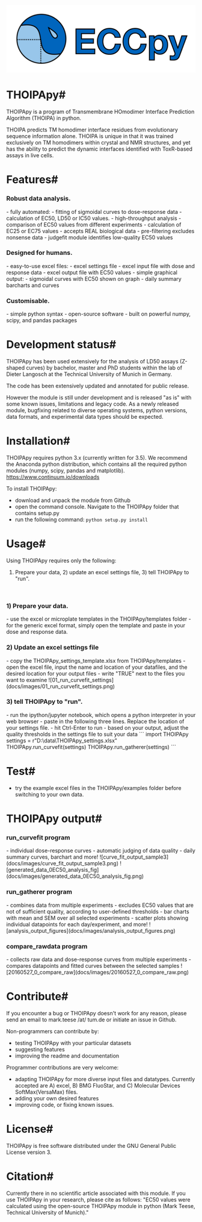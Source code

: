 ![THOIPApy logo](docs/logo/ECCpy_logo.png)

# THOIPApy#
THOIPApy is a program of Transmembrane HOmodimer Interface Prediction Algorithm (THOIPA) in python.

THOIPA predicts TM homodimer interface residues from evolutionary sequence information alone. THOIPA is unique in that it
was trained exclusively on TM homodimers within crystal and NMR structures, and yet has the ability to predict
the dynamic interfaces identified with ToxR-based assays in live cells.


# Features#
<h3>Robust data analysis.</h3>
 - fully automated:
  - fitting of sigmoidal curves to dose-response data
  - calculation of EC50, LD50 or IC50 values.
  - high-throughput analysis
  - comparison of EC50 values from different experiments
  - calculation of EC25 or EC75 values
 - accepts REAL biological data
  - pre-filtering excludes nonsense data
  - judgefit module identifies low-quality EC50 values

<h3>Designed for humans.</h3>
 - easy-to-use excel files:
  - excel settings file
  - excel input file with dose and response data
  - excel output file with EC50 values
 - simple graphical output:
  - sigmoidal curves with EC50 shown on graph
  - daily summary barcharts and curves

<h3>Customisable.</h3>
 - simple python syntax
 - open-source software
 - built on powerful numpy, scipy, and pandas packages

# Development status#

THOIPApy has been used extensively for the analysis of LD50 assays (Z-shaped curves) by bachelor, master and PhD students within the lab of Dieter Langosch at the Technical University of Munich in Germany.

The code has been extensively updated and annotated for public release.

However the module is still under development and is released "as is" with some known issues, limitations and legacy code. As a newly released module, bugfixing related to diverse operating systems, python versions, data formats, and experimental data types should be expected.

# Installation#

THOIPApy requires python 3.x (currently written for 3.5). We recommend the Anaconda python distribution, which contains all the required python modules (numpy, scipy, pandas and matplotlib).
https://www.continuum.io/downloads

To install THOIPApy:
 - download and unpack the module from Github
 - open the command console. Navigate to the THOIPApy folder that contains setup.py
 - run the following command:
   `python setup.py install`

# Usage#
Using THOIPApy requires only the following:
1) Prepare your data, 2) update an excel settings file, 3) tell THOIPApy to "run".
<br />
<h3>1) Prepare your data.</h3>
 - use the excel or microplate templates in the THOIPApy/templates folder
 - for the generic excel format, simply open the template and paste in your dose and response data.

<h3>2) Update an excel settings file</h3>
 - copy the THOIPApy_settings_template.xlsx from THOIPApy/templates
 - open the excel file, input the name and location of your datafiles, and the desired location for your output files
 - write "TRUE" next to the files you want to examine
![01_run_curvefit_settings](docs/images/01_run_curvefit_settings.png)

<h3>3) tell THOIPApy to "run".</h3>
 - run the ipython/jupyter notebook, which opens a python interpreter in your web browser
 - paste in the following three lines. Replace the location of your settings file.
 - hit Ctrl-Enter to run
 - based on your output, adjust the quality thresholds in the settings file to suit your data
```
import THOIPApy
settings = r"D:\data\THOIPApy_settings.xlsx"
THOIPApy.run_curvefit(settings)
THOIPApy.run_gatherer(settings)
```

# Test#
 - try the example excel files in the THOIPApy/examples folder before switching to your own data.

# THOIPApy output#

<h3>run_curvefit program</h3>
 - individual dose-response curves
 - automatic judging of data quality
 - daily summary curves, barchart and more!
![curve_fit_output_sample3](docs/images/curve_fit_output_sample3.png)
![generated_data_0EC50_analysis_fig](docs/images/generated_data_0EC50_analysis_fig.png)

<h3>run_gatherer program</h3>
 - combines data from multiple experiments
 - excludes EC50 values that are not of sufficient quality, according to user-defined thresholds
 - bar charts with mean and SEM over all selected experiments
 - scatter plots showing individual datapoints for each day/experiment, and more!
![analysis_output_figures](docs/images/analysis_output_figures.png)

<h3>compare_rawdata program</h3>
 - collects raw data and dose-response curves from multiple experiments
 - compares datapoints and fitted curves between the selected samples
![20160527_0_compare_raw](docs/images/20160527_0_compare_raw.png)

# Contribute#
If you encounter a bug or THOIPApy doesn't work for any reason, please send an email to mark.teese /at/ tum.de or initiate an issue in Github.

Non-programmers can contribute by:
 - testing THOIPApy with your particular datasets
 - suggesting features
 - improving the readme and documentation

Programmer contributions are very welcome:
 - adapting THOIPApy for more diverse input files and datatypes. Currently accepted are A) excel, B) BMG FluoStar, and C) Molecular Devices SoftMax(VersaMax) files.
 - adding your own desired features
 - improving code, or fixing known issues.

# License#
THOIPApy is free software distributed under the GNU General Public License version 3.

# Citation#
Currently there in no scientific article associated with this module. If you use THOIPApy in your research, please cite as follows:
"EC50 values were calculated using the open-source THOIPApy module in python (Mark Teese, Technical University of Munich)."
